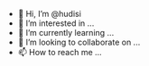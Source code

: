 - 👋 Hi, I’m @hudisi
- 👀 I’m interested in ...
- 🌱 I’m currently learning ...
- 💞️ I’m looking to collaborate on ...
- 📫 How to reach me ...

<!---
hudisi/hudisi is a ✨ special ✨ repository because its `README.md` (this file) appears on your GitHub profile.
You can click the Preview link to take a look at your changes.
--->
